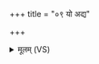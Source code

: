 +++
title = "०९ यो अद्य"

+++
<details><summary>मूलम् (VS)</summary>

यो अ॒द्य स्ते॒न आय॑त्यघा॒युर्मर्त्यो॑ रि॒पुः। रात्री॒ तस्य॑ प्र॒तीत्य॒ प्र ग्री॒वाः प्र शिरो॑ हनत् ॥
</details>